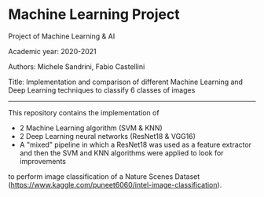 # Machine Learning Project
 Project of Machine Learning & AI

Academic year:  2020-2021

Authors: Michele Sandrini, Fabio Castellini

Title: 
Implementation and comparison of different Machine Learning and Deep Learning techniques to classify 6 classes of images


----------------

This repository contains the implementation of 
- 2 Machine Learning algorithm (SVM & KNN) 
- 2 Deep Learning neural networks (ResNet18 & VGG16)
- A "mixed" pipeline in which a ResNet18 was used as a feature extractor and then the SVM and KNN algorithms were applied to look for improvements

to perform image classification of a Nature Scenes Dataset (https://www.kaggle.com/puneet6060/intel-image-classification).
